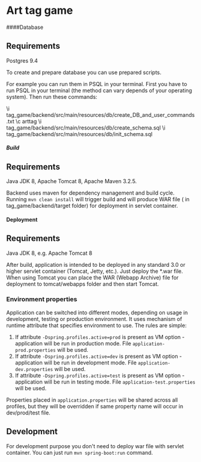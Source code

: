 # Art tag game

####Database
## Requirements
Postgres 9.4

To create and prepare database you can use prepared scripts. 

For example you can run them in PSQL in your terminal. First you have to run PSQL in your terminal (the method can vary depends of your operating system). Then run these commands:

\i tag_game/backend/src/main/resources/db/create_DB_and_user_commands.txt
\c arttag
\i tag_game/backend/src/main/resources/db/create_schema.sql
\i tag_game/backend/src/main/resources/db/init_schema.sql

##### Build
## Requirements
Java JDK 8, Apache Tomcat 8, Apache Maven 3.2.5.


Backend uses maven for dependency management and build cycle.
Running `mvn clean install` will trigger build and will produce WAR file ( in tag_game/backend/target folder) for deployment in servlet container.

#### Deployment
## Requirements
Java JDK 8, e.g. Apache Tomcat 8

After build, application is intended to be deployed in any standard 3.0 or higher servlet container (Tomcat, Jetty, etc.). Just deploy the *.war file.
When using Tomcat you can place the WAR (Webapp Archive) file for deployment to tomcat/webapps folder and then start Tomcat.

### Environment properties
Application can be switched into different modes, depending on usage in development, testing or production environment. It uses mechanism of runtime attribute that specifies environment to use. The rules are simple:
1. If attribute `-Dspring.profiles.active=prod` is present as VM option - application will be run in production mode. File `application-prod.properties` will be used.
2. If attribute `-Dspring.profiles.active=dev` is present as VM option - application will be run in development mode. File `application-dev.properties` will be used.
3. If attribute `-Dspring.profiles.active=test` is present as VM option - application will be run in testing mode. File `application-test.properties` will be used.

Properties placed in `application.properties` will be shared across all profiles, but they will be overridden if same property name will occur in dev/prod/test file.

## Development
For development purpose you don't need to deploy war file with servlet container. You can just run `mvn spring-boot:run` command.



